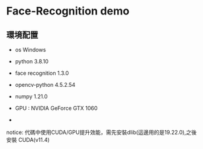 # Face-Recognition demo

## 環境配置 
* os Windows
* python 3.8.10 
* face recognition 1.3.0  
* opencv-python 4.5.2.54
* numpy 1.21.0

* GPU :  NVIDIA GeForce GTX 1060
* 
notice: 代碼中使用CUDA/GPU提升效能，需先安裝dlib(這邊用的是19.22.0),之後安裝 CUDA(v11.4)

    



